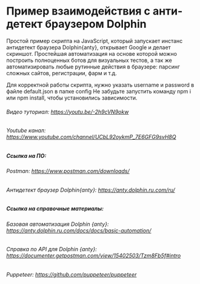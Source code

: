 # Пример взаимодействия с анти-детект браузером Dolphin

Простой пример скрипта на JavaScript, который запускает инстанс антидетект браузера Dolphin{anty}, открывает Google и делает скриншот. Простейшая автоматизация на основе которой можно построить полноценных ботов для визуальных тестов, а так же автоматизировать любые рутинные действия в браузере: парсинг сложных сайтов, регистрации, фарм и т.д.

Для корректной работы скрипта, нужно указать username и password в файле default.json в папке config
Не забудьте запустить команду npm i или npm install, чтобы установились зависимости. 


###### Видео туториал: https://youtu.be/-2h9cVN9okw
###### Youtube канал: https://www.youtube.com/channel/UCbL92oykmP_7E6GFG9svH8Q

##### Ссылка на ПО:
###### Postman: https://www.postman.com/downloads/
###### Антидетект браузер Dolphin{anty}: https://anty.dolphin.ru.com/ru/

##### Ссылка на справочные материалы:
###### Базовая автоматизация Dolphin {anty}: https://anty.dolphin.ru.com/docs/docs/basic-automation/
###### Справка по API для Dolphin {anty}: https://documenter.getpostman.com/view/15402503/Tzm8Fb5f#intro
###### Puppeteer: https://github.com/puppeteer/puppeteer
